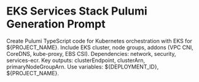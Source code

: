 # EKS Services Stack Pulumi Generation Prompt

Create Pulumi TypeScript code for Kubernetes orchestration with EKS for ${PROJECT_NAME}. Include EKS cluster, node groups, addons (VPC CNI, CoreDNS, kube-proxy, EBS CSI). Dependencies: network, security, services-ecr. Key outputs: clusterEndpoint, clusterArn, primaryNodeGroupArn. Use variables: ${DEPLOYMENT_ID}, ${PROJECT_NAME}.
